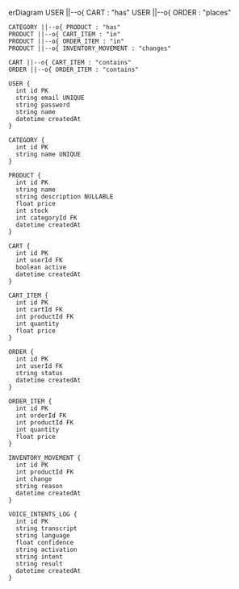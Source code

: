 erDiagram
    USER ||--o{ CART : "has"
    USER ||--o{ ORDER : "places"

    CATEGORY ||--o{ PRODUCT : "has"
    PRODUCT ||--o{ CART_ITEM : "in"
    PRODUCT ||--o{ ORDER_ITEM : "in"
    PRODUCT ||--o{ INVENTORY_MOVEMENT : "changes"

    CART ||--o{ CART_ITEM : "contains"
    ORDER ||--o{ ORDER_ITEM : "contains"

    USER {
      int id PK
      string email UNIQUE
      string password
      string name
      datetime createdAt
    }

    CATEGORY {
      int id PK
      string name UNIQUE
    }

    PRODUCT {
      int id PK
      string name
      string description NULLABLE
      float price
      int stock
      int categoryId FK
      datetime createdAt
    }

    CART {
      int id PK
      int userId FK
      boolean active
      datetime createdAt
    }

    CART_ITEM {
      int id PK
      int cartId FK
      int productId FK
      int quantity
      float price
    }

    ORDER {
      int id PK
      int userId FK
      string status
      datetime createdAt
    }

    ORDER_ITEM {
      int id PK
      int orderId FK
      int productId FK
      int quantity
      float price
    }

    INVENTORY_MOVEMENT {
      int id PK
      int productId FK
      int change
      string reason
      datetime createdAt
    }

    VOICE_INTENTS_LOG {
      int id PK
      string transcript
      string language
      float confidence
      string activation
      string intent
      string result
      datetime createdAt
    }
